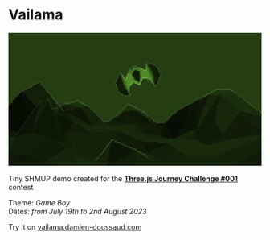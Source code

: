 # Vailama

[![](./public/cover.png)](https://vailama.damien-doussaud.com/)

<!-- ## Tools

- [Blender](https://www.blender.org/)
- [Threejs](https://threejs.org/)
- [nippleJS](https://yoannmoi.net/nipplejs/)
- [Twon <sup>alpha version</sup>](https://twon.namide.com/) -->

Tiny SHMUP demo created for the [**Three.js Journey Challenge #001**](https://threejs-journey.com/) contest

Theme: _Game Boy_  
Dates: _from July 19th to 2nd August 2023_

Try it on [vailama.damien-doussaud.com](https://vailama.damien-doussaud.com/)
